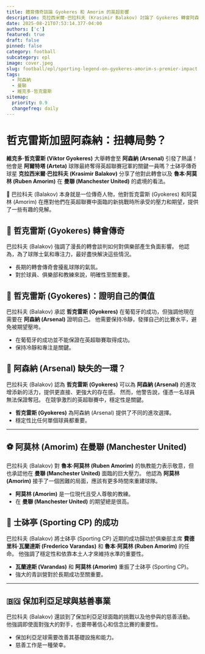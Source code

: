 ```yaml
---
title: 體育傳奇談論 Gyokeres 和 Amorim 的英超影響
description: 克拉西米爾·巴拉科夫 (Krasimir Balakov) 討論了 Gyokeres 轉會阿森納以及阿莫林 (Amorim) 在曼聯的工作。
date: 2025-08-21T07:53:14.377-04:00
authors: ['c']
featured: true
draft: false
pinned: false
category: football
subcategory: epl
image: cover.jpeg
slug: football/epl/sporting-legend-on-gyokeres-amorim-s-premier-impact
tags:
  - 阿森納
  - 曼聯
  - 維克多·哲克雷斯
sitemap:
  priority: 0.9
  changefreq: daily
---
```


# 哲克雷斯加盟阿森納：扭轉局勢？

**維克多·哲克雷斯 (Viktor Gyokeres)** 大舉轉會至 **阿森納 (Arsenal)** 引發了熱議！他會是 **阿爾特塔 (Arteta)** 球隊最終奪得英超聯賽冠軍的關鍵一員嗎？士砵亭傳奇球星 **克拉西米爾·巴拉科夫 (Krasimir Balakov)** 分享了他對此轉會以及 **魯本·阿莫林 (Ruben Amorim)** 在 **曼聯 (Manchester United)** 的處境的看法。

🤔 巴拉科夫 (Balakov) 本身就是一位傳奇人物，他對哲克雷斯 (Gyokeres) 和阿莫林 (Amorim) 在應對他們在英超聯賽中面臨的新挑戰時所承受的壓力和期望，提供了一些有趣的見解。

## 🤔 哲克雷斯 (Gyokeres) 轉會傳奇

巴拉科夫 (Balakov) 強調了漫長的轉會談判如何對俱樂部產生負面影響。 他認為，為了球隊士氣和專注力，最好盡快解決這些情況。

- 長期的轉會傳奇會擾亂球隊的氣氛。
- 對於球員、俱樂部和教練來說，明確性至關重要。

## 🌟 哲克雷斯 (Gyokeres)：證明自己的價值

巴拉科夫 (Balakov) 承認 **哲克雷斯 (Gyokeres)** 在葡萄牙的成功，但強調他現在需要在 **阿森納 (Arsenal)** 證明自己。 他需要保持冷靜，發揮自己的比賽水平，避免被期望壓垮。

- 在葡萄牙的成功並不能保證在英超聯賽取得成功。
- 保持冷靜和專注是關鍵。

## 🔴 阿森納 (Arsenal) 缺失的一環？

巴拉科夫 (Balakov) 認為 **哲克雷斯 (Gyokeres)** 可以為 **阿森納 (Arsenal)** 的進攻增添新的活力，提供更直接、更強大的存在感。 然而，他警告說，僅憑一名球員無法保證奪冠。 在競爭激烈的英超聯賽中，穩定性是關鍵。

- **哲克雷斯 (Gyokeres)** 為阿森納 (Arsenal) 提供了不同的進攻選擇。
- 穩定性比任何單個球員都重要。

---

## ⚽ 阿莫林 (Amorim) 在曼聯 (Manchester United)

巴拉科夫 (Balakov) 對 **魯本·阿莫林 (Ruben Amorim)** 的執教能力表示敬意，但也承認他在 **曼聯 (Manchester United)** 面臨的巨大壓力。 他認為 **阿莫林 (Amorim)** 接手了一個困難的局面，應該有更多時間來重建球隊。

- **阿莫林 (Amorim)** 是一位現代且受人尊敬的教練。
- 在 **曼聯 (Manchester United)** 的期望總是很高。

## 🦁 士砵亭 (Sporting CP) 的成功

巴拉科夫 (Balakov) 將士砵亭 (Sporting CP) 近期的成功歸功於俱樂部主席 **費德里科·瓦蘭達斯 (Frederico Varandas)** 和 **魯本·阿莫林 (Ruben Amorim)** 的任命。 他強調了穩定性和依靠本土人才來維持水準的重要性。

- **瓦蘭達斯 (Varandas)** 和 **阿莫林 (Amorim)** 重振了士砵亭 (Sporting CP)。
- 強大的青訓營對於長期成功至關重要。

---

## 🇧🇬 保加利亞足球與慈善事業

巴拉科夫 (Balakov) 還談到了保加利亞足球面臨的挑戰以及他參與的慈善活動。 他強調即使面對強大的對手，也要帶著信心和信念比賽的重要性。

- 保加利亞足球需要改善其基礎設施和能力。
- 慈善工作是一種榮幸。